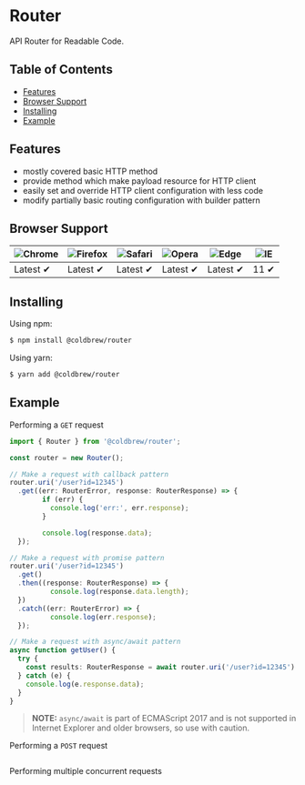 # Router

API Router for Readable Code.
## Table of Contents

  - [Features](#features)
  - [Browser Support](#browser-support)
  - [Installing](#installing)
  - [Example](#example)

## Features
- mostly covered basic HTTP method
- provide method which make payload resource for HTTP client
- easily set and override HTTP client configuration with less code 
- modify partially basic routing configuration with builder pattern 

## Browser Support

![Chrome](https://raw.github.com/alrra/browser-logos/master/src/chrome/chrome_48x48.png) | ![Firefox](https://raw.github.com/alrra/browser-logos/master/src/firefox/firefox_48x48.png) | ![Safari](https://raw.github.com/alrra/browser-logos/master/src/safari/safari_48x48.png) | ![Opera](https://raw.github.com/alrra/browser-logos/master/src/opera/opera_48x48.png) | ![Edge](https://raw.github.com/alrra/browser-logos/master/src/edge/edge_48x48.png) | ![IE](https://raw.github.com/alrra/browser-logos/master/src/archive/internet-explorer_9-11/internet-explorer_9-11_48x48.png) |
--- | --- | --- | --- | --- | --- |
Latest ✔ | Latest ✔ | Latest ✔ | Latest ✔ | Latest ✔ | 11 ✔ |

## Installing

Using npm:

```bash
$ npm install @coldbrew/router
```

Using yarn:

```bash
$ yarn add @coldbrew/router
```

## Example

Performing a `GET` request

```typescript
import { Router } from '@coldbrew/router';

const router = new Router();

// Make a request with callback pattern
router.uri('/user?id=12345')
  .get((err: RouterError, response: RouterResponse) => {
        if (err) {
          console.log('err:', err.response);
        }

        console.log(response.data);
  });

// Make a request with promise pattern
router.uri('/user?id=12345')
  .get()
  .then((response: RouterResponse) => {
          console.log(response.data.length);
  })
  .catch((err: RouterError) => {
          console.log(err.response);
  });

// Make a request with async/await pattern
async function getUser() {
  try {
    const results: RouterResponse = await router.uri('/user?id=12345').get();
  } catch (e) {
    console.log(e.response.data);
  }
}
```

> **NOTE:** `async/await` is part of ECMAScript 2017 and is not supported in Internet
> Explorer and older browsers, so use with caution.

Performing a `POST` request

```typescript

```

Performing multiple concurrent requests

```typescript

```